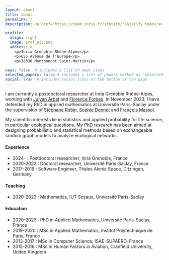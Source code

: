 ```yaml
---
layout: about
title: about
permalink: /
description: <a href="https://team.inria.fr/statify/">Statify team</a>, Inria, Laboratoire Jean Kuntzmann, Université Grenoble Alpes.

profile:
  align: right
  image: prof_pic.png
  address: >
    <p>Inria Grenoble Rhône-Alpes</p>
    <p>655 Avenue de l’Europe</p>
    <p>38330 Montbonnot Saint-Martin</p>

news: false  # includes a list of news items
selected_papers: false # includes a list of papers marked as "selected={true}"
social: true  # includes social icons at the bottom of the page
---
```


I am currently a postdoctoral researcher at Inria Grenoble Rhône-Alpes, working with [Julyan Arbel](https://www.julyanarbel.com/) and [Florence Forbes](https://mistis.inrialpes.fr/~forbes/). In November 2023, I have defended my PhD in applied mathematics at Université Paris-Saclay under the supervision of [Stéphane Robin](https://scj-robin.github.io/), [Sophie Donnet](https://sophiedonnet.github.io) and [François Massol](https://sites.google.com/a/polytechnique.org/francoismassol/home).

My scientific interests lie in statistics and applied probability for life science, in particular ecological questions. My PhD research has been aimed at designing probabilistic and statistical methods based on exchangeable random graph models to analyze ecological networks.

#### Experience

- 2024- : Postdoctoral researcher, Inria Grenoble, France
- 2020-2023 : Doctoral researcher, Université Paris-Saclay, France
- 2017-2019 : Software Engineer, Thales Alenia Space, Ditzingen, Germany

#### Teaching

- 2020-2023 : Mathematics, IUT Sceaux, Université Paris-Saclay

#### Education

- 2020-2023 : PhD in Applied Mathematics, Université Paris-Saclay, France
- 2019-2020 : MSc in Applied Mathematics, Institut Polytechnique de Paris, France
- 2013-2017 : MSc in Computer Science, ISAE-SUPAERO, France
- 2015-2016 : MSc in Human Factors in Aviation, Cranfield University, United Kingdom